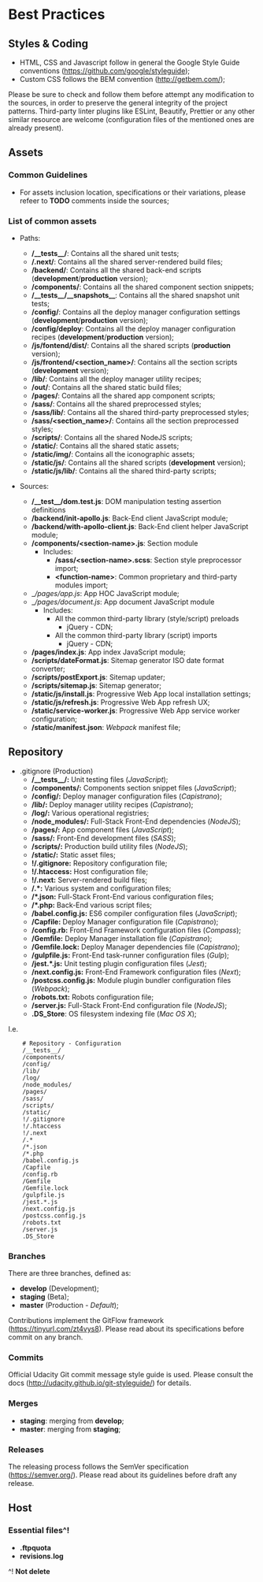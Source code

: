# Best Practices

## Styles & Coding

- HTML, CSS and Javascript follow in general the Google Style Guide conventions (https://github.com/google/styleguide);
- Custom CSS follows the BEM convention (http://getbem.com/);

Please be sure to check and follow them before attempt any modification to the sources, in order to preserve the general integrity of the project patterns.
Third-party linter plugins like ESLint, Beautify, Prettier or any other similar resource are welcome (configuration files of the mentioned ones are already present).


## Assets

### Common Guidelines

- For assets inclusion location, specifications or their variations, please refeer to __TODO__ comments inside the sources;


### List of common assets

- Paths:
    * __/\_\_tests\_\_/__: Contains all the shared unit tests;
    * __/.next/__: Contains all the shared server-rendered build files;
    * __/backend/__: Contains all the shared back-end scripts (__development__/__production__ version);
    * __/components/__: Contains all the shared component section snippets;
    * __/\_\_tests\_\_/\_\_snapshots\_\___: Contains all the shared snapshot unit tests;
    * __/config/__: Contains all the deploy manager configuration settings (__development__/__production__ version);
    * __/config/deploy__: Contains all the deploy manager configuration recipes (__development__/__production__ version);
    * __/js/fontend/dist/__: Contains all the shared scripts (__production__ version);
    * __/js/frontend/\<section_name\>/__: Contains all the section scripts (__development__ version);
    * __/lib/__: Contains all the deploy manager utility recipes;
    * __/out/__: Contains all the shared static build files;
    * __/pages/__: Contains all the shared app component scripts;
    * __/sass/__: Contains all the shared preprocessed styles;
    * __/sass/lib/__: Contains all the shared third-party preprocessed styles;
    * __/sass/\<section_name\>/__: Contains all the section preprocessed styles;
    * __/scripts/__: Contains all the shared NodeJS scripts;
    * __/static/__: Contains all the shared static assets;
    * __/static/img/__: Contains all the iconographic assets;
    * __/static/js/__: Contains all the shared scripts (__development__ version);
    * __/static/js/lib/__: Contains all the shared third-party scripts;

- Sources:
    * __/\_\_test\_\_/dom.test.js__: DOM manipulation testing assertion definitions
    * __/backend/init-apollo.js__: Back-End client JavaScript module;
    * __/backend/with-apollo-client.js__: Back-End client helper JavaScript module;
    * __/components/<section-name\>.js__: Section module
        - Includes:
            - __/sass/<section-name\>.scss__: Section style preprocessor import;
            - __\<function-name\>__: Common proprietary and third-party modules import;
    * __/pages/_app.js__: App HOC JavaScript module;
    * __/pages/_document.js__: App document JavaScript module
        - Includes:
            - All the common third-party library (style/script) preloads
                - jQuery - CDN;
            - All the common third-party library (script) imports
                - jQuery - CDN;
    * __/pages/index.js__: App index JavaScript module;
    * __/scripts/dateFormat.js__: Sitemap generator ISO date format converter;
    * __/scripts/postExport.js__: Sitemap updater;
    * __/scripts/sitemap.js__: Sitemap generator;
    * __/static/js/install.js__: Progressive Web App local installation settings;
    * __/static/js/refresh.js__: Progressive Web App refresh UX;
    * __/static/service-worker.js__: Progressive Web App service worker configuration;
    * __/static/manifest.json__: _Webpack_ manifest file;


## Repository

- .gitignore (Production)
    * __/\_\_tests\_\_/:__ Unit testing files (_JavaScript_);
    * __/components/:__ Components section snippet files (_JavaScript_);
    * __/config/:__ Deploy manager configuration files (_Capistrano_);
	* __/lib/:__ Deploy manager utility recipes (_Capistrano_);
    * __/log/:__ Various operational registries;
    * __/node_modules/:__ Full-Stack Front-End dependencies (_NodeJS_);
    * __/pages/:__ App component files (_JavaScript_);
    * __/sass/:__ Front-End development files (_SASS_);
    * __/scripts/:__ Production build utility files (_NodeJS_);
    * __/static/:__ Static asset files;
    * __!/.gitignore:__ Repository configuration file;
    * __!/.htaccess:__ Host configuration file;
    * __!/.next:__ Server-rendered build files;
    * __/.*:__ Various system and configuration files;
    * __/*.json:__ Full-Stack Front-End various configuration files;
    * __/*.php:__ Back-End various script files;
    * __/babel.config.js:__ ES6 compiler configuration files (_JavaScript_);
    * __/Capfile:__ Deploy Manager configuration file (_Capistrano_);
    * __/config.rb:__ Front-End Framework configuration files (_Compass_);
    * __/Gemfile:__  Deploy Manager installation file (_Capistrano_);
    * __/Gemfile.lock:__ Deploy Manager dependencies file (_Capistrano_);
	* __/gulpfile.js:__ Front-End task-runner configuration files (_Gulp_);
    * __/jest.*.js:__ Unit testing plugin configuration files (_Jest_);
    * __/next.config.js:__ Front-End Framework configuration files (_Next_);
    * __/postcss.config.js:__ Module plugin bundler configuration files (_Webpack_);
    * __/robots.txt:__ Robots configuration file;
    * __/server.js:__ Full-Stack Front-End configuration file (_NodeJS_);
    * __.DS_Store__: OS filesystem indexing file (_Mac OS X_);


I.e.

```
    # Repository - Configuration
    /__tests__/
    /components/
    /config/
    /lib/
    /log/
    /node_modules/
    /pages/
    /sass/
    /scripts/
    /static/
    !/.gitignore
    !/.htaccess
    !/.next
    /.*
    /*.json
    /*.php
    /babel.config.js
    /Capfile
    /config.rb
    /Gemfile
    /Gemfile.lock
    /gulpfile.js
    /jest.*.js
    /next.config.js
    /postcss.config.js
    /robots.txt
    /server.js
    .DS_Store
```


### Branches

There are three branches, defined as:

- __develop__ (Development);
- __staging__ (Beta);
- __master__ (Production - _Default_);

Contributions implement the GitFlow framework (https://tinyurl.com/zt4vys8).
Please read about its specifications before commit on any branch.

### Commits

Official Udacity Git commit message style guide is used. Please consult the docs (http://udacity.github.io/git-styleguide/) for details.



### Merges

- __staging__: merging from __develop__;
- __master__: merging from __staging__;


### Releases

The releasing process follows the SemVer specification (https://semver.org/).
Please read about its guidelines before draft any release.


## Host

### Essential files^!

- __.ftpquota__
- __revisions.log__

^! __Not delete__
